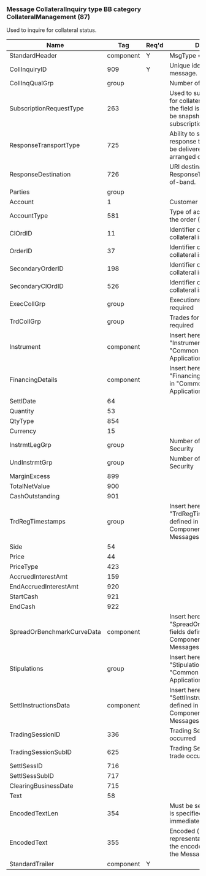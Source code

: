 ### Message CollateralInquiry type BB category CollateralManagement (87)

Used to inquire for collateral status.

| Name                       | Tag       | Req'd | Documentation                                                                                                                               |
|----------------------------|-----------|----------|-------------------------------------------------------------------------------------------------------------------------------|
| StandardHeader             | component |   Y   | MsgType = BB                                                                                                                               |
| CollInquiryID              | 909       |   Y   | Unique identifier for this message.                                                                                                                   |
| CollInqQualGrp             | group     |       | Number of qualifiers to inquiry                                                                                                                       |
| SubscriptionRequestType    | 263       |       | Used to subscribe / unsubscribe for collateral status reports./P/If the field is absent, the default will be snapshot request only - no subscription. |
| ResponseTransportType      | 725       |       | Ability to specify whether the response to the request should be delivered inband or via pre-arranged out-of-band transport.                          |
| ResponseDestination        | 726       |       | URI destination name. Used if ResponseTransportType is out-of-band.                                                                                   |
| Parties                    | group     |       |                                                                                                                                |
| Account                    | 1         |       | Customer Account                                                                                                                               |
| AccountType                | 581       |       | Type of account associated with the order (Origin)                                                                                                    |
| ClOrdID                    | 11        |       | Identifier of order for which collateral is required                                                                                                  |
| OrderID                    | 37        |       | Identifier of order for which collateral is required                                                                                                  |
| SecondaryOrderID           | 198       |       | Identifier of order for which collateral is required                                                                                                  |
| SecondaryClOrdID           | 526       |       | Identifier of order for which collateral is required                                                                                                  |
| ExecCollGrp                | group     |       | Executions for which collateral is required                                                                                                           |
| TrdCollGrp                 | group     |       | Trades for which collateral is required                                                                                                               |
| Instrument                 | component |       | Insert here the set of "Instrument" fields defined in "Common Components of Application Messages"                                                     |
| FinancingDetails           | component |       | Insert here the set of "FinancingDetails" fields defined in "Common Components of Application Messages"                                               |
| SettlDate                  | 64        |       |                                                                                                                                |
| Quantity                   | 53        |       |                                                                                                                                |
| QtyType                    | 854       |       |                                                                                                                                |
| Currency                   | 15        |       |                                                                                                                                |
| InstrmtLegGrp              | group     |       | Number of legs that make up the Security                                                                                                              |
| UndInstrmtGrp              | group     |       | Number of legs that make up the Security                                                                                                              |
| MarginExcess               | 899       |       |                                                                                                                                |
| TotalNetValue              | 900       |       |                                                                                                                                |
| CashOutstanding            | 901       |       |                                                                                                                                |
| TrdRegTimestamps           | group     |       | Insert here the set of "TrdRegTimestamps" fields defined in "Common Components of Application Messages"                                               |
| Side                       | 54        |       |                                                                                                                                |
| Price                      | 44        |       |                                                                                                                                |
| PriceType                  | 423       |       |                                                                                                                                |
| AccruedInterestAmt         | 159       |       |                                                                                                                                |
| EndAccruedInterestAmt      | 920       |       |                                                                                                                                |
| StartCash                  | 921       |       |                                                                                                                                |
| EndCash                    | 922       |       |                                                                                                                                |
| SpreadOrBenchmarkCurveData | component |       | Insert here the set of "SpreadOrBenchmarkCurveData" fields defined in "Common Components of Application Messages"                                     |
| Stipulations               | group     |       | Insert here the set of "Stipulations" fields defined in "Common Components of Application Messages"                                                   |
| SettlInstructionsData      | component |       | Insert here the set of "SettlInstructionsData" fields defined in "Common Components of Application Messages"                                          |
| TradingSessionID           | 336       |       | Trading Session in which trade occurred                                                                                                               |
| TradingSessionSubID        | 625       |       | Trading Session Subid in which trade occurred                                                                                                         |
| SettlSessID                | 716       |       |                                                                                                                                |
| SettlSessSubID             | 717       |       |                                                                                                                                |
| ClearingBusinessDate       | 715       |       |                                                                                                                                |
| Text                       | 58        |       |                                                                                                                                |
| EncodedTextLen             | 354       |       | Must be set if EncodedText field is specified and must immediately precede it.                                                                        |
| EncodedText                | 355       |       | Encoded (non-ASCII characters) representation of the Text field in the encoded format specified via the MessageEncoding field.                        |
| StandardTrailer            | component |   Y   |                                                                                                                                |

